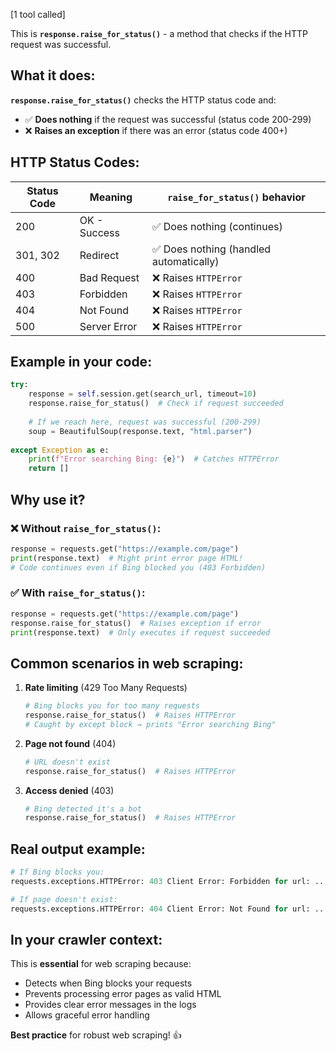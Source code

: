 [1 tool called]

This is **`response.raise_for_status()`** - a method that checks if the HTTP request was successful.

## What it does:

**`response.raise_for_status()`** checks the HTTP status code and:
- ✅ **Does nothing** if the request was successful (status code 200-299)
- ❌ **Raises an exception** if there was an error (status code 400+)

## HTTP Status Codes:

| Status Code | Meaning | `raise_for_status()` behavior |
|-------------|---------|-------------------------------|
| 200 | OK - Success | ✅ Does nothing (continues) |
| 301, 302 | Redirect | ✅ Does nothing (handled automatically) |
| 400 | Bad Request | ❌ Raises `HTTPError` |
| 403 | Forbidden | ❌ Raises `HTTPError` |
| 404 | Not Found | ❌ Raises `HTTPError` |
| 500 | Server Error | ❌ Raises `HTTPError` |

## Example in your code:

```python
try:
    response = self.session.get(search_url, timeout=10)
    response.raise_for_status()  # Check if request succeeded
    
    # If we reach here, request was successful (200-299)
    soup = BeautifulSoup(response.text, "html.parser")
    
except Exception as e:
    print(f"Error searching Bing: {e}")  # Catches HTTPError
    return []
```

## Why use it?

### ❌ Without `raise_for_status()`:
```python
response = requests.get("https://example.com/page")
print(response.text)  # Might print error page HTML!
# Code continues even if Bing blocked you (403 Forbidden)
```

### ✅ With `raise_for_status()`:
```python
response = requests.get("https://example.com/page")
response.raise_for_status()  # Raises exception if error
print(response.text)  # Only executes if request succeeded
```

## Common scenarios in web scraping:

1. **Rate limiting** (429 Too Many Requests)
   ```python
   # Bing blocks you for too many requests
   response.raise_for_status()  # Raises HTTPError
   # Caught by except block → prints "Error searching Bing"
   ```

2. **Page not found** (404)
   ```python
   # URL doesn't exist
   response.raise_for_status()  # Raises HTTPError
   ```

3. **Access denied** (403)
   ```python
   # Bing detected it's a bot
   response.raise_for_status()  # Raises HTTPError
   ```

## Real output example:

```python
# If Bing blocks you:
requests.exceptions.HTTPError: 403 Client Error: Forbidden for url: ...

# If page doesn't exist:
requests.exceptions.HTTPError: 404 Client Error: Not Found for url: ...
```

## In your crawler context:

This is **essential** for web scraping because:
- Detects when Bing blocks your requests
- Prevents processing error pages as valid HTML
- Provides clear error messages in the logs
- Allows graceful error handling

**Best practice** for robust web scraping! 👍